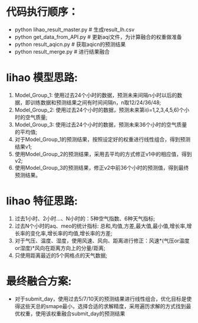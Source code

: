 # 代码执行顺序：
* python lihao_result_master.py   # 生成result_lh.csv
* python get_data_from_API.py     # 更新aqi文件，为计算融合的权重做准备
* python result_aqicn.py          # 获取aqicn的预测结果
* python result_merge.py          # 进行结果融合


# lihao 模型思路:
1.  Model_Group_1:	使用过去24个小时的数据，预测未来间隔n小时以后的数据，即训练数据和预测结果之间有时间间隔n，n取12/24/36/48;
2.  Model_Group_2:	使用过去24个小时的数据，预测未来第i(i=1,2,3,4,5,6)个小时的空气质量;
3.  Model_Group_3:	使用过去24个小时的数据，预测未来36个小时的空气质量的平均值;
4.  对于Model_Group_1的预测结果，按照设定好的权重进行线性组合，得到预测结果v1;
5.  使用Model_Group_2的预测结果，采用去平均的方式修正v1中的相应值，得到v2;
6.  使用Model_Group_3的预测结果，修正v2中前36个小时的预测值，得到最终预测结果。


# lihao 特征思路:
1.	过去1小时、2小时...、N小时的：5种空气指数、6种天气指标;
2.	过去N个小时的aq、meo的统计指标: 总和,均值,方差,最大值,最小值,增长率,增长率的变化率,增长率的均值,增长率的方差;
3.	对于气压、温度、湿度，使用风速、风向、距离进行修正：风速*(气压or温度or湿度)*风向在距离方向上的分量/距离;
4.	只使用距离最近的5个网格点的天气数据;



# 最终融合方案:
* 对于submit_day，使用过去5/7/10天的预测结果进行线性组合，优化目标是使得这些天总的smape最小，选择合适的求解精度，采用遍历求解的方式找到最优权重，使用该权重融合submit_day的预测结果